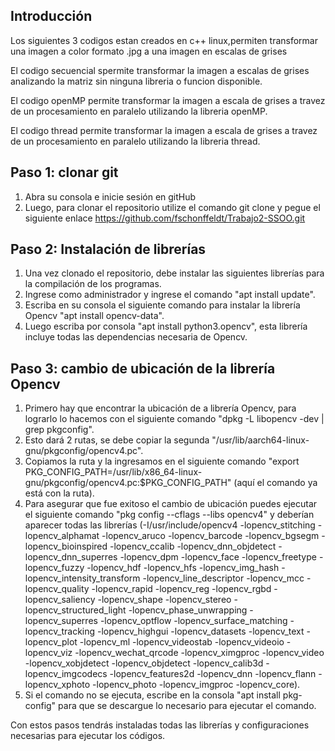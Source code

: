 ## Introducción
Los siguientes 3 codigos estan creados en c++ linux,permiten transformar una imagen a color formato .jpg 
a una imagen en escalas de grises 

El codigo secuencial spermite transformar la imagen a escalas de grises analizando la matriz sin ninguna libreria o funcion disponible.

El codigo openMP  permite transformar la imagen a escala de grises a travez de un procesamiento en paralelo utilizando la libreria openMP.

El codigo thread  permite transformar la imagen a escala de grises a travez de un procesamiento en paralelo utilizando la libreria thread.

## Paso 1: clonar git

1. Abra su consola e inicie sesión en gitHub
2. Luego, para clonar el repositorio utilize el comando git clone y pegue el siguiente enlace https://github.com/fschonffeldt/Trabajo2-SSOO.git 

## Paso 2: Instalación de librerías
1. Una vez clonado el repositorio, debe instalar las siguientes librerías para la compilación de los programas.
2. Ingrese como administrador y ingrese el comando "apt install update".
3. Escriba en su consola el siguiente comando para instalar la librería Opencv "apt install opencv-data".
4. Luego escriba por consola "apt install python3.opencv", esta librería incluye todas las dependencias necesaria de Opencv.

## Paso 3: cambio de ubicación de la librería Opencv
1. Primero hay que encontrar la ubicación de a librería Opencv, para lograrlo lo hacemos con el siguiente comando "dpkg -L libopencv -dev | grep pkgconfig".
2. Esto dará 2 rutas, se debe copiar la segunda "/usr/lib/aarch64-linux-gnu/pkgconfig/opencv4.pc".
3. Copiamos la ruta y la ingresamos en el siguiente comando "export PKG_CONFIG_PATH=/usr/lib/x86_64-linux-gnu/pkgconfig/opencv4.pc:$PKG_CONFIG_PATH" (aquí el comando ya está con la ruta).
4. Para asegurar que fue exitoso el cambio de ubicación puedes ejecutar el siguiente comando "pkg config --cflags --libs opencv4" y deberían aparecer todas las librerías (-I/usr/include/opencv4 -lopencv_stitching -lopencv_alphamat -lopencv_aruco -lopencv_barcode -lopencv_bgsegm -lopencv_bioinspired -lopencv_ccalib -lopencv_dnn_objdetect -lopencv_dnn_superres -lopencv_dpm -lopencv_face -lopencv_freetype -lopencv_fuzzy -lopencv_hdf -lopencv_hfs -lopencv_img_hash -lopencv_intensity_transform -lopencv_line_descriptor -lopencv_mcc -lopencv_quality -lopencv_rapid -lopencv_reg -lopencv_rgbd -lopencv_saliency -lopencv_shape -lopencv_stereo -lopencv_structured_light -lopencv_phase_unwrapping -lopencv_superres -lopencv_optflow -lopencv_surface_matching -lopencv_tracking -lopencv_highgui -lopencv_datasets -lopencv_text -lopencv_plot -lopencv_ml -lopencv_videostab -lopencv_videoio -lopencv_viz -lopencv_wechat_qrcode -lopencv_ximgproc -lopencv_video -lopencv_xobjdetect -lopencv_objdetect -lopencv_calib3d -lopencv_imgcodecs -lopencv_features2d -lopencv_dnn -lopencv_flann -lopencv_xphoto -lopencv_photo -lopencv_imgproc -lopencv_core).
5. Si el comando no se ejecuta, escribe en la consola "apt install pkg-config" para que se descargue lo necesario para ejecutar el comando.

Con estos pasos tendrás instaladas todas las librerías y configuraciones necesarias para ejecutar los códigos.
